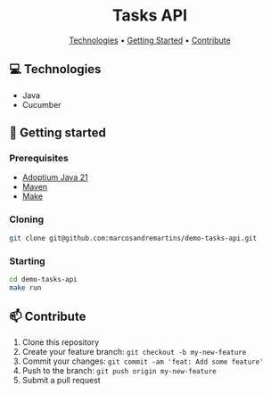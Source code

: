 <h1 align="center" style="font-weight: bold;">Tasks API</h1>

<p align="center">
 <a href="#tech">Technologies</a> • 
 <a href="#started">Getting Started</a> •
 <a href="#contribute">Contribute</a>
</p>

<h2 id="technologies">💻 Technologies</h2>

- Java
- Cucumber

<h2 id="started">🚀 Getting started</h2>

<h3>Prerequisites</h3>

- [Adoptium Java 21](https://adoptium.net/temurin/releases/?version=21)
- [Maven](https://maven.apache.org/)
- [Make](https://www.make.com/en/integrations/util)

<h3>Cloning</h3>

```bash
git clone git@github.com:marcosandremartins/demo-tasks-api.git
```

<h3>Starting</h3>

```bash
cd demo-tasks-api
make run
```

<h2 id="contribute">📫 Contribute</h2>

1.  Clone this repository
1.  Create your feature branch: `git checkout -b my-new-feature`
1.  Commit your changes: `git commit -am 'feat: Add some feature'`
1.  Push to the branch: `git push origin my-new-feature`
1.  Submit a pull request
